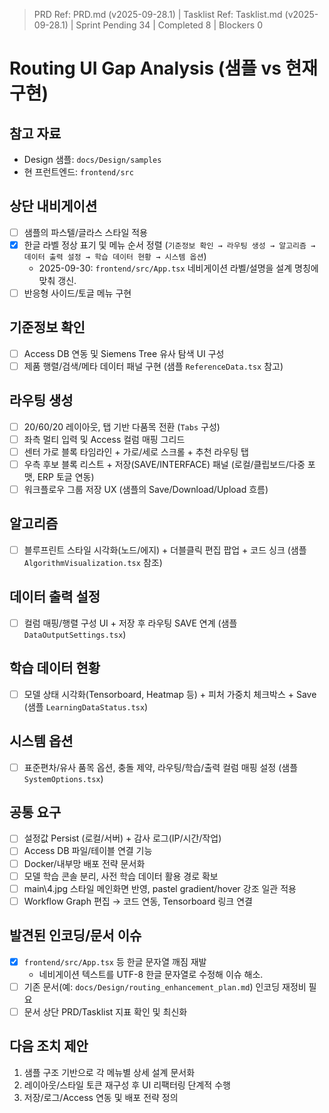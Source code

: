 > PRD Ref: PRD.md (v2025-09-28.1) | Tasklist Ref: Tasklist.md (v2025-09-28.1) | Sprint Pending 34 | Completed 8 | Blockers 0

# Routing UI Gap Analysis (샘플 vs 현재 구현)

## 참고 자료
- Design 샘플: `docs/Design/samples`
- 현 프런트엔드: `frontend/src`

## 상단 내비게이션
- [ ] 샘플의 파스텔/글라스 스타일 적용
- [x] 한글 라벨 정상 표기 및 메뉴 순서 정렬 (`기준정보 확인 → 라우팅 생성 → 알고리즘 → 데이터 출력 설정 → 학습 데이터 현황 → 시스템 옵션`)
  - 2025-09-30: `frontend/src/App.tsx` 네비게이션 라벨/설명을 설계 명칭에 맞춰 갱신.
- [ ] 반응형 사이드/토글 메뉴 구현

## 기준정보 확인
- [ ] Access DB 연동 및 Siemens Tree 유사 탐색 UI 구성
- [ ] 제품 행렬/검색/메타 데이터 패널 구현 (샘플 `ReferenceData.tsx` 참고)

## 라우팅 생성
- [ ] 20/60/20 레이아웃, 탭 기반 다품목 전환 (`Tabs` 구성)
- [ ] 좌측 멀티 입력 및 Access 컬럼 매핑 그리드
- [ ] 센터 가로 블록 타임라인 + 가로/세로 스크롤 + 추천 라우팅 탭
- [ ] 우측 후보 블록 리스트 + 저장(SAVE/INTERFACE) 패널 (로컬/클립보드/다중 포맷, ERP 토글 연동)
- [ ] 워크플로우 그룹 저장 UX (샘플의 Save/Download/Upload 흐름)

## 알고리즘
- [ ] 블루프린트 스타일 시각화(노드/에지) + 더블클릭 편집 팝업 + 코드 싱크 (샘플 `AlgorithmVisualization.tsx` 참조)

## 데이터 출력 설정
- [ ] 컬럼 매핑/행렬 구성 UI + 저장 후 라우팅 SAVE 연계 (샘플 `DataOutputSettings.tsx`)

## 학습 데이터 현황
- [ ] 모델 상태 시각화(Tensorboard, Heatmap 등) + 피처 가중치 체크박스 + Save (샘플 `LearningDataStatus.tsx`)

## 시스템 옵션
- [ ] 표준편차/유사 품목 옵션, 충돌 제약, 라우팅/학습/출력 컬럼 매핑 설정 (샘플 `SystemOptions.tsx`)

## 공통 요구
- [ ] 설정값 Persist (로컬/서버) + 감사 로그(IP/시간/작업)
- [ ] Access DB 파일/테이블 연결 기능
- [ ] Docker/내부망 배포 전략 문서화
- [ ] 모델 학습 콘솔 분리, 사전 학습 데이터 활용 경로 확보
- [ ] main\4.jpg 스타일 메인화면 반영, pastel gradient/hover 강조 일관 적용
- [ ] Workflow Graph 편집 → 코드 연동, Tensorboard 링크 연결

## 발견된 인코딩/문서 이슈
- [x] `frontend/src/App.tsx` 등 한글 문자열 깨짐 재발
  - 네비게이션 텍스트를 UTF-8 한글 문자열로 수정해 이슈 해소.
- [ ] 기존 문서(예: `docs/Design/routing_enhancement_plan.md`) 인코딩 재정비 필요
- [ ] 문서 상단 PRD/Tasklist 지표 확인 및 최신화

## 다음 조치 제안
1. 샘플 구조 기반으로 각 메뉴별 상세 설계 문서화
2. 레이아웃/스타일 토큰 재구성 후 UI 리팩터링 단계적 수행
3. 저장/로그/Access 연동 및 배포 전략 정의
